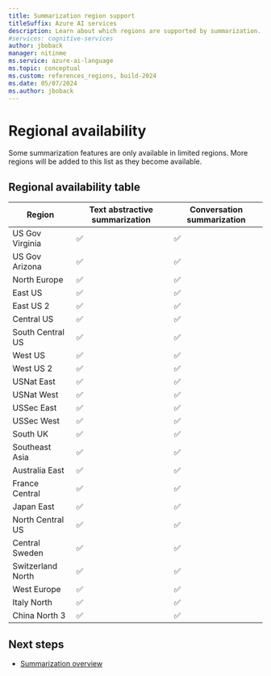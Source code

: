 ```yaml
---
title: Summarization region support
titleSuffix: Azure AI services
description: Learn about which regions are supported by summarization.
#services: cognitive-services
author: jboback
manager: nitinme
ms.service: azure-ai-language
ms.topic: conceptual
ms.custom: references_regions, build-2024
ms.date: 05/07/2024
ms.author: jboback
---
```


# Regional availability

Some summarization features are only available in limited regions. More regions will be added to this list as they become available.

## Regional availability table

|Region            |Text abstractive summarization    |Conversation summarization                     |
|------------------|----------------------------------|-----------------------------------------------|
|US Gov Virginia   |&#9989;                           |&#9989;                                        |
|US Gov Arizona    |&#9989;                           |&#9989;                                        |
|North Europe      |&#9989;                           |&#9989;                                        |
|East US           |&#9989;                           |&#9989;                                        |
|East US 2         |&#9989;                           |&#9989;                                        |
|Central US        |&#9989;                           |&#9989;                                        |
|South Central US  |&#9989;                           |&#9989;                                        |
|West US           |&#9989;                           |&#9989;                                        |
|West US 2         |&#9989;                           |&#9989;                                        |
|USNat East        |&#9989;                           |&#9989;                                        |
|USNat West        |&#9989;                           |&#9989;                                        |
|USSec East        |&#9989;                           |&#9989;                                        |
|USSec West        |&#9989;                           |&#9989;                                        |
|South UK          |&#9989;                           |&#9989;                                        |
|Southeast Asia    |&#9989;                           |&#9989;                                        |
|Australia East    |&#9989;                           |&#9989;                                        |
|France Central    |&#9989;                           |&#9989;                                        |
|Japan East        |&#9989;                           |&#9989;                                        |
|North Central US  |&#9989;                           |&#9989;                                        |
|Central Sweden    |&#9989;                           |&#9989;                                        |
|Switzerland North |&#9989;                           |&#9989;                                        |
|West Europe       |&#9989;                           |&#9989;                                        |
|Italy North       |&#9989;                           |&#9989;                                        |
|China North 3     |&#9989;                           |&#9989;                                        |

## Next steps

* [Summarization overview](overview.md)
